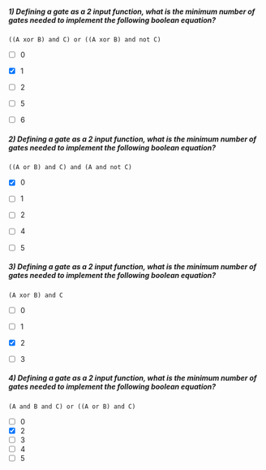##### 1) Defining a gate as a 2 input function, what is the minimum number of gates needed to implement the following boolean equation?
```
((A xor B) and C) or ((A xor B) and not C)
```
- [ ] 0
- [x] 1
- [ ] 2
- [ ] 5
- [ ] 6


##### 2) Defining a gate as a 2 input function, what is the minimum number of gates needed to implement the following boolean equation?
```
((A or B) and C) and (A and not C)
```
- [x] 0
- [ ] 1
- [ ] 2
- [ ] 4
- [ ] 5


##### 3) Defining a gate as a 2 input function, what is the minimum number of gates needed to implement the following boolean equation?
```
(A xor B) and C
```
- [ ] 0
- [ ] 1
- [x] 2
- [ ] 3



##### 4) Defining a gate as a 2 input function, what is the minimum number of gates needed to implement the following boolean equation?
```
(A and B and C) or ((A or B) and C)
```
- [ ] 0
- [x] 2
- [ ] 3
- [ ] 4
- [ ] 5
